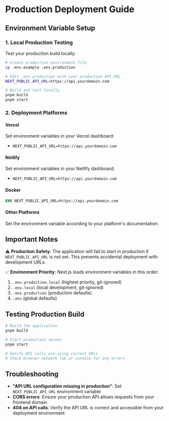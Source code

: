 # Production Deployment Guide

## Environment Variable Setup

### 1. Local Production Testing

Test your production build locally:

```bash
# Create production environment file
cp .env.example .env.production

# Edit .env.production with your production API URL
NEXT_PUBLIC_API_URL=https://api.yourdomain.com

# Build and test locally
pnpm build
pnpm start
```

### 2. Deployment Platforms

#### Vercel
Set environment variables in your Vercel dashboard:
- `NEXT_PUBLIC_API_URL=https://api.yourdomain.com`

#### Netlify
Set environment variables in your Netlify dashboard:
- `NEXT_PUBLIC_API_URL=https://api.yourdomain.com`

#### Docker
```dockerfile
ENV NEXT_PUBLIC_API_URL=https://api.yourdomain.com
```

#### Other Platforms
Set the environment variable according to your platform's documentation.

## Important Notes

⚠️ **Production Safety**: The application will fail to start in production if `NEXT_PUBLIC_API_URL` is not set. This prevents accidental deployment with development URLs.

✅ **Environment Priority**: Next.js loads environment variables in this order:
1. `.env.production.local` (highest priority, git-ignored)
2. `.env.local` (local development, git-ignored)
3. `.env.production` (production defaults)
4. `.env` (global defaults)

## Testing Production Build

```bash
# Build the application
pnpm build

# Start production server
pnpm start

# Verify API calls are using correct URLs
# Check browser network tab or console for any errors
```

## Troubleshooting

- **"API URL configuration missing in production"**: Set `NEXT_PUBLIC_API_URL` environment variable
- **CORS errors**: Ensure your production API allows requests from your frontend domain
- **404 on API calls**: Verify the API URL is correct and accessible from your deployment environment
